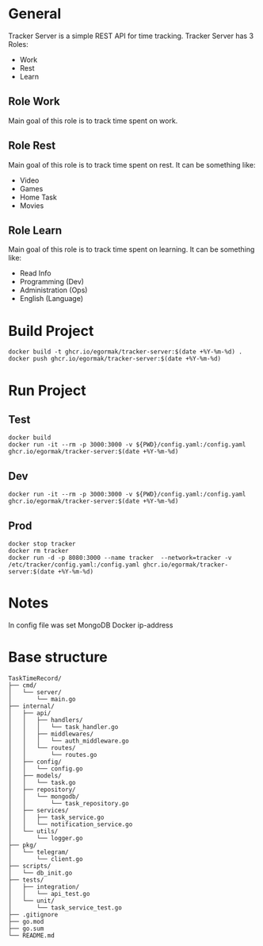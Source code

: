 # General
Tracker Server is a simple REST API for time tracking.
Tracker Server has 3 Roles:
- Work
- Rest
- Learn

## Role Work
Main goal of this role is to track time spent on work.
## Role Rest
Main goal of this role is to track time spent on rest.
It can be something like:
- Video
- Games
- Home Task
- Movies
## Role Learn
Main goal of this role is to track time spent on learning.
It can be something like:
- Read Info
- Programming (Dev)
- Administration (Ops)
- English (Language)

# Build Project
```shell
docker build -t ghcr.io/egormak/tracker-server:$(date +%Y-%m-%d) .
docker push ghcr.io/egormak/tracker-server:$(date +%Y-%m-%d)
```

# Run Project
## Test
```shell
docker build 
docker run -it --rm -p 3000:3000 -v ${PWD}/config.yaml:/config.yaml ghcr.io/egormak/tracker-server:$(date +%Y-%m-%d)
```
## Dev
```shell
docker run -it --rm -p 3000:3000 -v ${PWD}/config.yaml:/config.yaml ghcr.io/egormak/tracker-server:$(date +%Y-%m-%d)
```
## Prod
```shell
docker stop tracker
docker rm tracker
docker run -d -p 8080:3000 --name tracker  --network=tracker -v /etc/tracker/config.yaml:/config.yaml ghcr.io/egormak/tracker-server:$(date +%Y-%m-%d)
```

# Notes
In config file was set MongoDB Docker ip-address

# Base structure
```
TaskTimeRecord/
├── cmd/
│   └── server/
│       └── main.go
├── internal/
│   ├── api/
│   │   ├── handlers/
│   │   │   └── task_handler.go
│   │   ├── middlewares/
│   │   │   └── auth_middleware.go
│   │   └── routes/
│   │       └── routes.go
│   ├── config/
│   │   └── config.go
│   ├── models/
│   │   └── task.go
│   ├── repository/
│   │   └── mongodb/
│   │       └── task_repository.go
│   ├── services/
│   │   ├── task_service.go
│   │   └── notification_service.go
│   └── utils/
│       └── logger.go
├── pkg/
│   └── telegram/
│       └── client.go
├── scripts/
│   └── db_init.go
├── tests/
│   ├── integration/
│   │   └── api_test.go
│   └── unit/
│       └── task_service_test.go
├── .gitignore
├── go.mod
├── go.sum
└── README.md
```